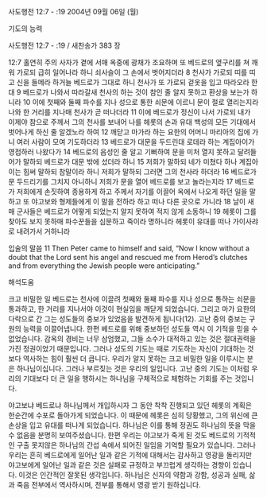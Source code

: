 사도행전 12:7 - :19 
2004년 09월 06일 (월)

기도의 능력



사도행전 12:7 - :19 / 새찬송가 383 장


12:7 홀연히 주의 사자가 곁에 서매 옥중에 광채가 조요하며 또 베드로의 옆구리를 쳐 깨워 가로되 급히 일어나라 하니 쇠사슬이 그 손에서 벗어지더라 
8 천사가 가로되 띠를 띠고 신을 들메라 하거늘 베드로가 그대로 하니 천사가 또 가로되 겉옷을 입고 따라오라 한대 
9 베드로가 나와서 따라갈새 천사의 하는 것이 참인 줄 알지 못하고 환상을 보는가 하니라 
10 이에 첫째와 둘째 파수를 지나 성으로 통한 쇠문에 이르니 문이 절로 열리는지라 나와 한 거리를 지나매 천사가 곧 떠나더라 
11 이에 베드로가 정신이 나서 가로되 내가 이제야 참으로 주께서 그의 천사를 보내어 나를 헤롯의 손과 유대 백성의 모든 기대에서 벗어나게 하신 줄 알겠노라 하여 
12 깨닫고 마가라 하는 요한의 어머니 마리아의 집에 가니 여러 사람이 모여 기도하더라 
13 베드로가 대문을 두드린대 로데라 하는 계집아이가 영접하러 나왔다가 
14 베드로의 음성인 줄 알고 기뻐하여 문을 미처 열지 못하고 달려들어가 말하되 베드로가 대문 밖에 섰더라 하니 
15 저희가 말하되 네가 미쳤다 하나 계집아이는 힘써 말하되 참말이라 하니 저희가 말하되 그러면 그의 천사라 하더라 
16 베드로가 문 두드리기를 그치지 아니하니 저희가 문을 열어 베드로를 보고 놀라는지라 
17 베드로가 저희에게 손짓하여 종용하게 하고 주께서 자기를 이끌어 옥에서 나오게 하던 일을 말하고 또 야고보와 형제들에게 이 말을 전하라 하고 떠나 다른 곳으로 가니라 
18 날이 새매 군사들은 베드로가 어떻게 되었는지 알지 못하여 적지 않게 소동하니 
19 헤롯이 그를 찾아도 보지 못하매 파수꾼들을 심문하고 죽이라 명하니라 헤롯이 유대를 떠나 가이사랴로 내려가서 거하니라 

입술의 말씀 
11 Then Peter came to himself and said, “Now I know without a doubt that the Lord sent his angel and rescued me from Herod’s clutches and from everything the Jewish people were anticipating.”

해석도움





크고 비밀한 일 
베드로는 천사에 이끌려 첫째와 둘째 파수를 지나 성으로 통하는 쇠문을 통과하고, 한 거리를 지나서야 이것이 현실임을 깨닫게 되었습니다. 그리고 마가 요한의 다락으로 간 그는 성도들의 중보가 있었음을 발견하게 됩니다(12). 고난 중의 중보는 구원의 능력을 이끌어냅니다. 한편 베드로를 위해 중보하던 성도들 역시 이 기적을 믿을 수 없었습니다. 감옥의 경비는 너무 삼엄했고, 그들 소수가 대적하고 있는 것은 절대권력을 가진 정권이었기 때문입니다. 그러나 성도의 기도는 때로 기도하는 자신이 기대하는 것보다 역사하는 힘이 훨씬 더 큽니다. 우리가 알지 못하는 크고 비밀한 일을 이루시는 분은 하나님이십니다. 그러나 부르짖는 것은 우리의 일입니다. 고난 중의 기도는 이처럼 우리의 기대보다 더 큰 일을 행하시는 하나님을 구체적으로 체험하는 기회를 주는 것입니다. 

야고보냐 베드로냐 
하나님께서 개입하시자 그 동안 착착 진행되고 있던 헤롯의 계획은 한순간에 수포로 돌아가게 되었습니다. 이 때문에 헤롯은 심히 당황했고, 그의 위신에 큰 손상을 입고 유대를 떠나게 되었습니다. 하나님은 이를 통해 정권도 하나님의 뜻을 막을 수 없음을 분명히 보여주셨습니다. 한편 우리는 야고보가 죽게 된 것도 베드로의 기적적인 구출 못지않은 하나님의 간섭 속에서 되어진 일임을 기억할 필요가 있습니다. 그러나 우리는 흔히 베드로에게 일어난 일과 같은 기적에 대해서는 감사하고 영광을 돌리지만 야고보에게 일어난 일과 같은 것은 실패로 규정하고 부끄럽게 생각하는 경향이 있습니다. 이것은 인간적인 잘못된 생각입니다. 하나님은 신자의 약함과 강함, 성공과 실패, 삶과 죽음 전부에서 역사하시며, 전부를 통해서 영광 받기 원하십니다.